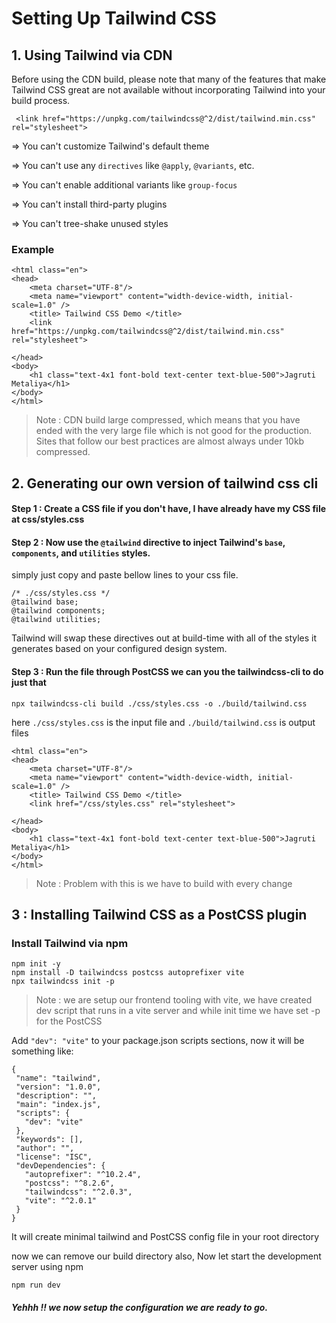 # Setting Up Tailwind CSS

## 1. Using Tailwind via CDN

Before using the CDN build, please note that many of the features that make Tailwind CSS great are not available without incorporating Tailwind into your build process.

```
 <link href="https://unpkg.com/tailwindcss@^2/dist/tailwind.min.css" rel="stylesheet">
```

=> You can't customize Tailwind's default theme

=> You can't use any `directives` like `@apply`, `@variants`, etc.

=> You can't enable additional variants like `group-focus`

=> You can't install third-party plugins

=> You can't tree-shake unused styles

### Example 

```
<html class="en">
<head>
    <meta charset="UTF-8"/>
    <meta name="viewport" content="width-device-width, initial-scale=1.0" /> 
    <title> Tailwind CSS Demo </title>
    <link href="https://unpkg.com/tailwindcss@^2/dist/tailwind.min.css" rel="stylesheet">

</head>
<body>
    <h1 class="text-4x1 font-bold text-center text-blue-500">Jagruti Metaliya</h1>
</body>
</html>
```
> Note : CDN build large compressed, which means that you have ended with the very large file which is not good for the production. Sites that follow our best practices are almost always under 10kb compressed.

## 2. Generating our own version of tailwind css cli


#### Step 1 : Create a CSS file if you don't have, I have already have my CSS file at css/styles.css 

#### Step 2 : Now use the `@tailwind` directive to inject Tailwind's `base`, `components`, and `utilities` styles. 

simply just copy and paste bellow lines to your css file.

```
/* ./css/styles.css */
@tailwind base;
@tailwind components;
@tailwind utilities;
```

Tailwind will swap these directives out at build-time with all of the styles it generates based on your configured design system.

#### Step 3 : Run the file through PostCSS we can you the tailwindcss-cli to do just that
 ` npx tailwindcss-cli build ./css/styles.css -o ./build/tailwind.css `

here `./css/styles.css` is the input file and `./build/tailwind.css` is output files 

```
<html class="en">
<head>
    <meta charset="UTF-8"/>
    <meta name="viewport" content="width-device-width, initial-scale=1.0" /> 
    <title> Tailwind CSS Demo </title>
    <link href="/css/styles.css" rel="stylesheet">

</head>
<body>
    <h1 class="text-4x1 font-bold text-center text-blue-500">Jagruti Metaliya</h1>
</body>
</html>
```

> Note : Problem with this is we have to build with every change

## 3 : Installing Tailwind CSS as a PostCSS plugin

### Install Tailwind via npm

```
npm init -y
npm install -D tailwindcss postcss autoprefixer vite
npx tailwindcss init -p
```
> Note : we are setup our frontend tooling with vite, we have created dev script that runs in a vite server and while init time we have set -p for the PostCSS 

Add `"dev": "vite"` to your package.json scripts sections, now it will be something like: 
 
 ```
{
  "name": "tailwind",
  "version": "1.0.0",
  "description": "",
  "main": "index.js",
  "scripts": {
    "dev": "vite"
  },
  "keywords": [],
  "author": "",
  "license": "ISC",
  "devDependencies": {
    "autoprefixer": "^10.2.4",
    "postcss": "^8.2.6",
    "tailwindcss": "^2.0.3",
    "vite": "^2.0.1"
  }
}
```



It will create minimal  tailwind and PostCSS config file in your root directory 

now we can remove our build directory also, Now let start the development server using npm  

` npm run dev `


##### Yehhh !! we now setup the configuration we are ready to go. 




